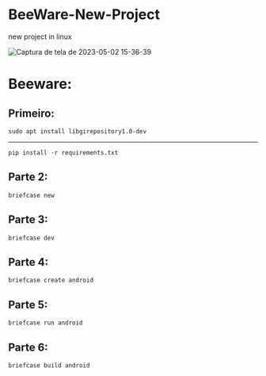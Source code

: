 # BeeWare-New-Project
new project in linux

![Captura de tela de 2023-05-02 15-36-39](https://user-images.githubusercontent.com/79322362/235755489-6accff5a-09c5-4af8-9166-29c4deeecddf.png)



# Beeware:



## Primeiro:
 
    sudo apt install libgirepository1.0-dev
    
----------

    pip install -r requirements.txt

## Parte 2:

    briefcase new
    
## Parte 3:

    briefcase dev
    
## Parte 4:

    briefcase create android
    
## Parte 5:

    briefcase run android
    
    
## Parte 6:

    briefcase build android

